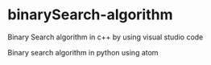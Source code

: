 # binarySearch-algorithm

Binary Search algorithm in c++ by  using visual studio code

Binary search algorithm in python using atom
